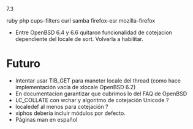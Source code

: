 7.3

ruby
php
cups-filters
curl
samba
firefox-esr
mozilla-firefox



* Entre OpenBSD 6.4 y 6.6 quitaron funcionalidad de cotejacion dependiente del locale de sort.  Volverla a habilitar.




Futuro
======
* Intentar usar TIB_GET para maneter locale del thread (como hace
  implementación vacía de xlocale OpenBSD 6.2)
* En documentacion garantizar que cubrimos lo del FAQ de OpenBSD
* LC_COLLATE con wchar y algoritmo de cotejación Unicode ?
* localedef al menos para cotejación ?
* xiphos debería incluir módulos por defecto.
* Páginas man en español

